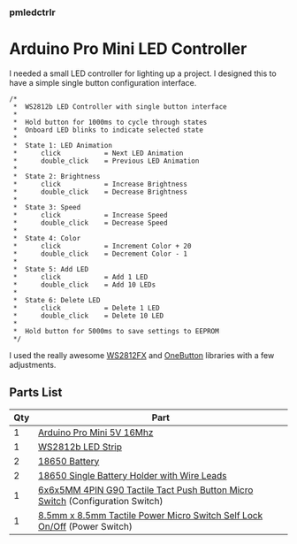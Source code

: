 ### pmledctrlr
# Arduino Pro Mini LED Controller

I needed a small LED controller for lighting up a project.  I designed this to have a simple single button configuration interface.

```
/*
 *  WS2812b LED Controller with single button interface
 *
 *  Hold button for 1000ms to cycle through states
 *  Onboard LED blinks to indicate selected state
 *
 *  State 1: LED Animation
 *      click           = Next LED Animation
 *      double_click    = Previous LED Animation
 *
 *  State 2: Brightness
 *      click           = Increase Brightness
 *      double_click    = Decrease Brightness
 *
 *  State 3: Speed
 *      click           = Increase Speed
 *      double_click    = Decrease Speed
 *
 *  State 4: Color
 *      click           = Increment Color + 20
 *      double_click    = Decrement Color - 1
 *
 *  State 5: Add LED
 *      click           = Add 1 LED
 *      double_click    = Add 10 LEDs
 *
 *  State 6: Delete LED
 *      click           = Delete 1 LED
 *      double_click    = Delete 10 LED
 *
 *  Hold button for 5000ms to save settings to EEPROM
 */
 ```
 
 I used the really awesome [WS2812FX](https://github.com/kitesurfer1404/WS2812FX) and [OneButton](https://github.com/mathertel/OneButton) libraries with a few adjustments.
 
 ## Parts List
 
 Qty|Part
 ---|----
 1|[Arduino Pro Mini 5V 16Mhz](https://www.aliexpress.com/wholesale?SearchText=Arduino+Pro+Mini+5V+16Mhz)
 1|[WS2812b LED Strip](https://www.aliexpress.com/wholesale?SearchText=WS2812b+LED+Strip)
 2|[18650 Battery](https://www.aliexpress.com/wholesale?SearchText=18650+Battery)
 2|[18650 Single Battery Holder with Wire Leads](https://www.aliexpress.com/wholesale?SearchText=18650+Single+Battery+Holder+Wire)
  1|[6x6x5MM 4PIN G90 Tactile Tact Push Button Micro Switch](https://www.aliexpress.com/wholesale?SearchText=6x6x5MM+4PIN+G90+Tactile+Push+Button+Micro+Switch) (Configuration Switch)
 1|[8.5mm x 8.5mm Tactile Power Micro Switch Self Lock On/Off](https://www.aliexpress.com/wholesale?SearchText=8.5mm+push+on+push+off+switch+tactile+power+micro) (Power Switch)
 
 
